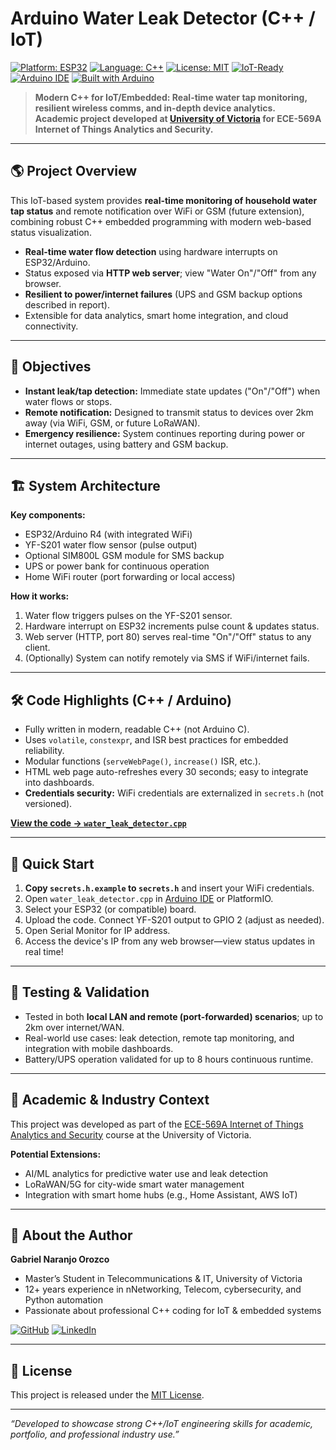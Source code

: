 # Arduino Water Leak Detector (C++ / IoT)

[![Platform: ESP32](https://img.shields.io/badge/platform-ESP32-blue.svg)](https://www.espressif.com/en/products/socs/esp32)
[![Language: C++](https://img.shields.io/badge/language-C++17-blue.svg)](https://en.cppreference.com/)
[![License: MIT](https://img.shields.io/badge/license-MIT-green.svg)](./LICENSE)
[![IoT-Ready](https://img.shields.io/badge/IoT-ready-blue.svg)](#)
[![Arduino IDE](https://img.shields.io/badge/Arduino-IDE-blue.svg)](https://www.arduino.cc/en/software)
[![Built with Arduino](https://img.shields.io/badge/built%20with-Arduino-lightgrey?logo=arduino)](https://www.arduino.cc/)

> **Modern C++ for IoT/Embedded: Real-time water tap monitoring, resilient wireless comms, and in-depth device analytics.  
> Academic project developed at [University of Victoria](https://www.uvic.ca/) for ECE-569A Internet of Things Analytics and Security.**

---

## 🌎 Project Overview

This IoT-based system provides **real-time monitoring of household water tap status** and remote notification over WiFi or GSM (future extension), combining robust C++ embedded programming with modern web-based status visualization.

- **Real-time water flow detection** using hardware interrupts on ESP32/Arduino.
- Status exposed via **HTTP web server**; view "Water On"/"Off" from any browser.
- **Resilient to power/internet failures** (UPS and GSM backup options described in report).
- Extensible for data analytics, smart home integration, and cloud connectivity.

---

## 🎯 Objectives

- **Instant leak/tap detection:** Immediate state updates ("On"/"Off") when water flows or stops.
- **Remote notification:** Designed to transmit status to devices over 2km away (via WiFi, GSM, or future LoRaWAN).
- **Emergency resilience:** System continues reporting during power or internet outages, using battery and GSM backup.

---

## 🏗️ System Architecture

**Key components:**
- ESP32/Arduino R4 (with integrated WiFi)
- YF-S201 water flow sensor (pulse output)
- Optional SIM800L GSM module for SMS backup
- UPS or power bank for continuous operation
- Home WiFi router (port forwarding or local access)

**How it works:**
1. Water flow triggers pulses on the YF-S201 sensor.
2. Hardware interrupt on ESP32 increments pulse count & updates status.
3. Web server (HTTP, port 80) serves real-time "On"/"Off" status to any client.
4. (Optionally) System can notify remotely via SMS if WiFi/internet fails.

---

## 🛠️ Code Highlights (C++ / Arduino)

- Fully written in modern, readable C++ (not Arduino C).
- Uses `volatile`, `constexpr`, and ISR best practices for embedded reliability.
- Modular functions (`serveWebPage()`, `increase()` ISR, etc.).
- HTML web page auto-refreshes every 30 seconds; easy to integrate into dashboards.
- **Credentials security:** WiFi credentials are externalized in `secrets.h` (not versioned).

**[View the code → `water_leak_detector.cpp`](./water_leak_detector.cpp)**

---

## 🚀 Quick Start

1. **Copy `secrets.h.example` to `secrets.h`** and insert your WiFi credentials.
2. Open `water_leak_detector.cpp` in [Arduino IDE](https://www.arduino.cc/en/software) or PlatformIO.
3. Select your ESP32 (or compatible) board.
4. Upload the code. Connect YF-S201 output to GPIO 2 (adjust as needed).
5. Open Serial Monitor for IP address.
6. Access the device's IP from any web browser—view status updates in real time!

---

## 🧪 Testing & Validation

- Tested in both **local LAN and remote (port-forwarded) scenarios**; up to 2km over internet/WAN.
- Real-world use cases: leak detection, remote tap monitoring, and integration with mobile dashboards.
- Battery/UPS operation validated for up to 8 hours continuous runtime.

---

## 🔗 Academic & Industry Context

This project was developed as part of the [ECE-569A Internet of Things Analytics and Security](https://www.uvic.ca/) course at the University of Victoria.

**Potential Extensions:**
- AI/ML analytics for predictive water use and leak detection
- LoRaWAN/5G for city-wide smart water management
- Integration with smart home hubs (e.g., Home Assistant, AWS IoT)

---

## 👔 About the Author

**Gabriel Naranjo Orozco**  
- Master’s Student in Telecommunications & IT, University of Victoria  
- 12+ years experience in nNetworking, Telecom, cybersecurity, and Python automation  
- Passionate about professional C++ coding for IoT & embedded systems

[![GitHub](https://img.shields.io/badge/GitHub-GabrielNetSec-black?logo=github)](https://github.com/GabrielNetSec)
[![LinkedIn](https://img.shields.io/badge/LinkedIn-GabrielNaranjoOrozco-blue?logo=linkedin)](https://www.linkedin.com/in/gabriel-naranjo-orozco)

---

## 📝 License

This project is released under the [MIT License](./LICENSE).

---

_“Developed to showcase strong C++/IoT engineering skills for academic, portfolio, and professional industry use.”_

